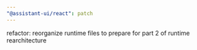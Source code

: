```yaml
---
"@assistant-ui/react": patch
---
```


refactor: reorganize runtime files to prepare for part 2 of runtime rearchitecture
